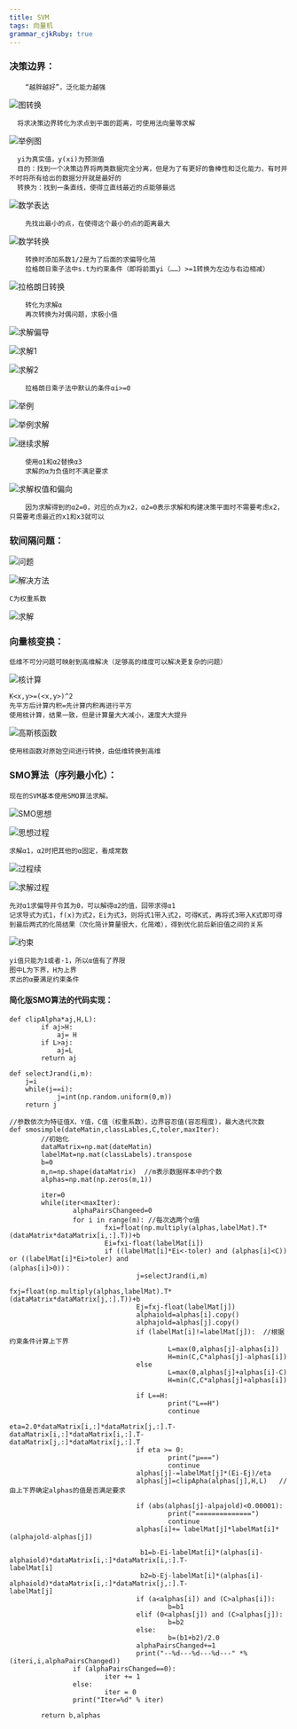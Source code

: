 ```yaml
---
title: SVM
tags: 向量机
grammar_cjkRuby: true
---
```


### 决策边界：
		“越胖越好”，泛化能力越强
![图转换][1]

	  将求决策边界转化为求点到平面的距离，可使用法向量等求解

![举例图][2]
	  
	  yi为真实值，y(xi)为预测值
	  目的：找到一个决策边界将两类数据完全分离，但是为了有更好的鲁棒性和泛化能力，有时并不时将所有给出的数据分开就是最好的
	  转换为：找到一条直线，使得立直线最近的点能够最远

![数学表达][3]

	 	先找出最小的点，在使得这个最小的点的距离最大

![数学转换][4]

		转换时添加系数1/2是为了后面的求偏导化简
		拉格朗日乘子法中s.t为约束条件（即将前面yi（……）>=1转换为左边与右边相减）

![拉格朗日转换][5]

		转化为求解α
		再次转换为对偶问题，求极小值

![求解偏导][6]


![求解1][7]


![求解2][8]
	
		拉格朗日乘子法中默认的条件αi>=0
![举例][9]

![举例求解][10]


![继续求解][11]
	
		使用α1和α2替换α3
		求解的α为负值时不满足要求
![求解权值和偏向][12]

		因为求解得到的α2=0，对应的点为x2，α2=0表示求解和构建决策平面时不需要考虑x2，只需要考虑最近的x1和x3就可以
### 软间隔问题：
![问题][13]


![解决方法][14]

	C为权重系数

![求解][15]


  ### 向量核变换：
  
 	低维不可分问题可映射到高维解决（足够高的维度可以解决更复杂的问题）
![核计算][16]

	K<x,y>=(<x,y>)^2
	先平方后计算内积=先计算内积再进行平方
	使用核计算，结果一致，但是计算量大大减小，速度大大提升

![高斯核函数][17]

	使用核函数对原始空间进行转换，由低维转换到高维


### SMO算法（序列最小化）：
	现在的SVM基本使用SMO算法求解。
![SMO思想][18]

![思想过程][19]
	
	求解α1，α2时把其他的α固定，看成常数
	
![过程续][20]

![求解过程][21]

	先对α1求偏导并令其为0，可以解得α2的值，回带求得α1
	记求导式为式1，f(x)为式2，Ei为式3，则将式1带入式2，可得K式，再将式3带入K式即可得到最后两式的化简结果（次化简计算量很大，化简难），得到优化前后新旧值之间的关系
	
![约束][22]
	
	yi值只能为1或者-1，所以α值有了界限
	图中L为下界，H为上界
	求出的α要满足约束条件

#### 简化版SMO算法的代码实现：

	def clipAlpha*aj,H,L):
			if aj>H:
				aj=	H
			if L>aj:
				aj=L
			return aj
			
	def selectJrand(i,m):
		j=i
		while(j==i):
				j=int(np.random.uniform(0,m))
		return j
	
	//参数依次为特征值X，Y值，C值（权重系数），边界容忍值(容忍程度)，最大迭代次数
	def smosimple(dateMatin,classLables,C,toler,maxIter):
			//初始化
			dataMatrix=np.mat(dateMatin)
			labelMat=np.mat(classLabels).transpose
			b=0
			m,n=np.shape(dataMatrix)  //m表示数据样本中的个数
			alphas=np.mat(np.zeros(m,1))
			
			iter=0
			while(iter<maxIter):
					alphaPairsChangeed=0
					for i in range(m): //每次选两个α值
							fxi=float(np.multiply(alphas,labelMat).T*(dataMatrix*dataMatrix[i,:].T))+b
							Ei=fxi-float(labelMat[i])
							if ((labelMat[i]*Ei<-toler) and (alphas[i]<C)) or ((labelMat[i]*Ei>toler) and 																				(alphas[i]>0))：
									j=selectJrand(i,m)
									fxj=float(np.multiply(alphas,labelMat).T*(dataMatrix*dataMatrix[j,:].T))+b
									Ej=fxj-float(labelMat[j])
									alphaiold=alphas[i].copy()
									alphajold=alphas[j].copy()
									if (labelMat[i]!=labelMat[j]):	//根据约束条件计算上下界
											L=max(0,alphas[j]-alphas[i])
											H=min(C,C*alphas[j]-alphas[i])
									else
											L=max(0,alphas[j]+alphas[i]-C)
											H=min(C,C*alphas[j]+alphas[i])
									
									if L==H:
											print("L==H")
											continue
									eta=2.0*dataMatrix[i,:]*dataMatrix[j,:].T-dataMatrix[i,:]*dataMatrix[i,:].T-															dataMatrix[j,:]*dataMatrix[j,:].T
									if eta >= 0:
											print("μ===")
											continue
									alphas[j]-=labelMat[j]*(Ei-Ej)/eta
									alphas[j]=clipApha(alphas[j],H,L)	//由上下界确定alphas的值是否满足要求
									
									if (abs(alphas[j]-alpajold)<0.00001):
											print("==============")
											continue
									alphas[i]+= labelMat[j]*labelMat[i]*(alphajold-alphas[j])
									
									 b1=b-Ei-labelMat[i]*(alphas[i]-alphaiold)*dataMatrix[i,:]*dataMatrix[i,:].T-																					labelMat[i]
									 b2=b-Ej-labelMat[i]*(alphas[i]-alphaiold)*dataMatrix[i,:]*dataMatrix[j,:].T-																					labelMat[j]
									if (a<alphas[i]) and (C>alphas[i]):
											b=b1
									elif (0<alphas[j]) and (C>alphas[j]):
											b=b2
									else:
											b=(b1+b2)/2.0
									alphaPairsChanged+=1
									print("--%d---%d---%d---" *% (iteri,i,alphaPairsChanged))
					if (alphaPairsChanged==0):
							iter += 1
					else:
							iter = 0
					print("Iter=%d" % iter)
					
			return b,alphas	
									
									
											
  [1]: ./images/1514171734157.jpg
  [2]: ./images/1514171880053.jpg
  [3]: ./images/1514172206185.jpg
  [4]: ./images/1514172437904.jpg
  [5]: ./images/1514172692100.jpg
  [6]: ./images/1514172826410.jpg
  [7]: ./images/1514172978952.jpg
  [8]: ./images/1514173081280.jpg
  [9]: ./images/1514174131634.jpg
  [10]: ./images/1514173337773.jpg
  [11]: ./images/1514173557556.jpg
  [12]: ./images/1514174161033.jpg
  [13]: ./images/1514174522754.jpg
  [14]: ./images/1514174693374.jpg
  [15]: ./images/1514175176876.jpg
  [16]: ./images/1514187529601.jpg
  [17]: ./images/1514187949947.jpg
  [18]: ./images/1514188085877.jpg
  [19]: ./images/1514188308740.jpg
  [20]: ./images/1514188493791.jpg
  [21]: ./images/1514188617580.jpg
  [22]: ./images/1514189669589.jpg